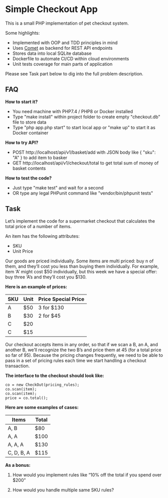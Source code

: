 # Simple Checkout App

This is a small PHP implementation of pet checkout system. 

Some highlights:

- Implemented with OOP and TDD principles in mind
- Uses [Comet](https://github.com/gotzmann/comet) as backend for REST API endpoints
- Stores data into local SQLite database  
- Dockerfile to automate CI/CD within cloud environments
- Unit tests coverage for main parts of application 

Please see Task part below to dig into the full problem description.

## FAQ

**How to start it?**

- You need machine with PHP7.4 / PHP8 or Docker installed
- Type "make install" within project folder to create empty "checkout.db" file to store data
- Type "php app.php start" to start local app or "make up" to start it as Docker container

**How to try API?**

- POST http://localhost/api/v1/basket/add with JSON body like { "sku": "A" } to add item to basker
- GET http://localhost/api/v1/checkout/total to get total sum of money of basket contents

**How to test the code?**

- Just type "make test" and wait for a second 
- OR type any legal PHPunit command like "vendor/bin/phpunit tests"

## Task

Let’s implement the code for a supermarket checkout that calculates the total price of a
number of items.

An item has the following attributes:

- SKU
- Unit Price

Our goods are priced individually. Some items are multi priced: buy n of them, and they’ll cost
you less than buying them individually. For example, item ‘A’ might cost $50 individually, but
this week we have a special offer: buy three ‘A’s and they’ll cost you $130.

**Here is an example of prices:**

 SKU | Unit | Price Special Price
-----|------|---------------------
 A   | $50  | 3 for $130
 B   | $30  | 2 for $45
 C   | $20  | 
 C   | $15  |

Our checkout accepts items in any order, so that if we scan a B, an A, and another B, we’ll
recognize the two B’s and price them at 45 (for a total price so far of 95). Because the pricing
changes frequently, we need to be able to pass in a set of pricing rules each time we start
handling a checkout transaction.

**The interface to the checkout should look like:**

```
co = new CheckOut(pricing_rules);
co.scan(item); 
co.scan(item);
price = co.total();
```

**Here are some examples of cases:**

 Items      | Total 
------------|------
 A, B       | $80  
 A, A       | $100  
 A, A, A    | $130  
 C, D, B, A | $115 

**As a bonus:**

1. How would you implement rules like “10% off the total if you spend over $200”

2. How would you handle multiple same SKU rules?
